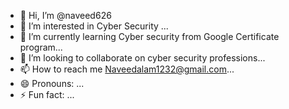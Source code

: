 - 👋 Hi, I’m @naveed626
- 👀 I’m interested in Cyber Security  ...
- 🌱 I’m currently learning Cyber security from Google Certificate program...
- 💞️ I’m looking to collaborate on cyber security professions...
- 📫 How to reach me Naveedalam1232@gmail.com...
- 😄 Pronouns: ...
- ⚡ Fun fact: ...

<!---
naveed626/naveed626 is a ✨ special ✨ repository because its `README.md` (this file) appears on your GitHub profile.
You can click the Preview link to take a look at your changes.
--->
